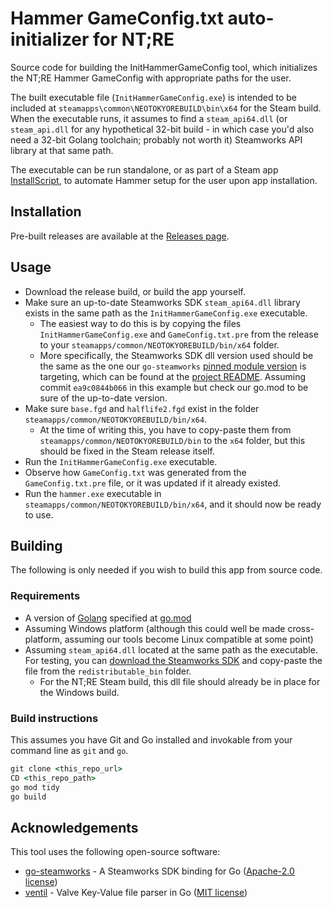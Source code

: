 # Hammer GameConfig.txt auto-initializer for NT;RE

Source code for building the InitHammerGameConfig tool, which initializes the NT;RE Hammer GameConfig with appropriate paths for the user.

The built executable file (`InitHammerGameConfig.exe`) is intended to be included at `steamapps\common\NEOTOKYOREBUILD\bin\x64` for the Steam build.
When the executable runs, it assumes to find a `steam_api64.dll` (or `steam_api.dll` for any hypothetical 32-bit build - in which case you'd also need a 32-bit Golang toolchain; probably not worth it)
Steamworks API library at that same path.

The executable can be run standalone, or as part of a Steam app [InstallScript](https://partner.steamgames.com/doc/sdk/installscripts), to automate Hammer setup for the user upon app installation.

## Installation
Pre-built releases are available at the [Releases page](https://github.com/Rainyan/GoHam/releases).

## Usage
* Download the release build, or build the app yourself.
* Make sure an up-to-date Steamworks SDK `steam_api64.dll` library exists in the same path as the `InitHammerGameConfig.exe` executable.
  * The easiest way to do this is by copying the files `InitHammerGameConfig.exe` and `GameConfig.txt.pre` from the release to your `steamapps/common/NEOTOKYOREBUILD/bin/x64` folder.
  * More specifically, the Steamworks SDK dll version used should be the same as the one our `go-steamworks` [pinned module version](https://github.com/Rainyan/GoHam/blob/c29f1f3060ec0e354ab82448dfbd7ba38417b26a/go.mod#L6) is targeting, which can be found at the [project README](https://github.com/hajimehoshi/go-steamworks/blob/ea9c0844b066/README.md#steamworks-sdk-version). Assuming commit `ea9c0844b066` in this example but check our go.mod to be sure of the up-to-date version.
* Make sure `base.fgd` and `halflife2.fgd` exist in the folder `steamapps/common/NEOTOKYOREBUILD/bin/x64`.
  * At the time of writing this, you have to copy-paste them from `steamapps/common/NEOTOKYOREBUILD/bin` to the `x64` folder, but this should be fixed in the Steam release itself.
* Run the `InitHammerGameConfig.exe` executable.
* Observe how `GameConfig.txt` was generated from the `GameConfig.txt.pre` file, or it was updated if it already existed.
* Run the `hammer.exe` executable in `steamapps/common/NEOTOKYOREBUILD/bin/x64`, and it should now be ready to use.

## Building
The following is only needed if you wish to build this app from source code.
### Requirements
* A version of [Golang](https://go.dev/) specified at [go.mod](go.mod#L3)
* Assuming Windows platform (although this could well be made cross-platform, assuming our tools become Linux compatible at some point)
* Assuming `steam_api64.dll` located at the same path as the executable. For testing, you can [download the Steamworks SDK](https://partner.steamgames.com/downloads/steamworks_sdk.zip)
  and copy-paste the file from the `redistributable_bin` folder.
  * For the NT;RE Steam build, this dll file should already be in place for the Windows build.

### Build instructions
This assumes you have Git and Go installed and invokable from your command line as `git` and `go`.
```cmd
git clone <this_repo_url>
CD <this_repo_path>
go mod tidy
go build
```

## Acknowledgements
This tool uses the following open-source software:
* [go-steamworks](https://github.com/hajimehoshi/go-steamworks) - A Steamworks SDK binding for Go ([Apache-2.0 license](LICENSES/LICENSE-go-steamworks.txt))
* [ventil](https://github.com/noxer/ventil) - Valve Key-Value file parser in Go ([MIT license](LICENSES/LICENSE-ventil.txt))
